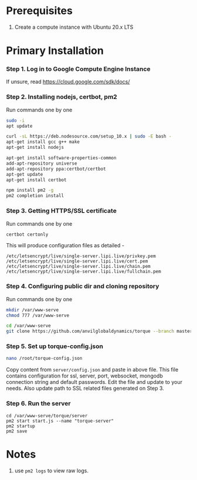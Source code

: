 # Prerequisites

1. Create a compute instance with Ubuntu 20.x LTS

# Primary Installation

### Step 1. Log in to Google Compute Engine Instance

If unsure, read https://cloud.google.com/sdk/docs/

### Step 2. Installing nodejs, certbot, pm2
Run commands one by one
```sh
sudo -i
apt update

curl -sL https://deb.nodesource.com/setup_10.x | sudo -E bash -
apt-get install gcc g++ make
apt-get install nodejs

apt-get install software-properties-common
add-apt-repository universe
add-apt-repository ppa:certbot/certbot
apt-get update
apt-get install certbot

npm install pm2 -g
pm2 completion install
```

### Step 3. Getting HTTPS/SSL certificate
Run commands one by one
```sh
certbot certonly
```
This will produce configuration files as detailed - 
```
/etc/letsencrypt/live/single-server.lipi.live/privkey.pem
/etc/letsencrypt/live/single-server.lipi.live/cert.pem
/etc/letsencrypt/live/single-server.lipi.live/chain.pem
/etc/letsencrypt/live/single-server.lipi.live/fullchain.pem
```

### Step 4. Configuring public dir and cloning repository
Run commands one by one
```sh
mkdir /var/www-serve
chmod 777 /var/www-serve

cd /var/www-serve
git clone https://github.com/anvilglobaldynamics/torque --branch master

```
### Step 5. Set up torque-config.json
```sh
nano /root/torque-config.json
```
Copy content from `server/config.json` and paste in above file. This file contains configuration for ssl, server, port, websocket, mongodb connection string and default passwords. Edit the file and update to your needs. Also update path to SSL related files generated on Step 3.

### Step 6. Run the server

```
cd /var/www-serve/torque/server
pm2 start start.js --name "torque-server"
pm2 startup
pm2 save
```

# Notes

1. use `pm2 logs` to view raw logs.

